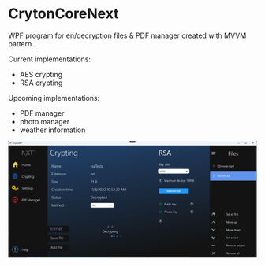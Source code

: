 # CrytonCoreNext

WPF program for en/decryption files & PDF manager created with MVVM pattern.


Current implementations:
- AES crypting
- RSA crypting

Upcoming implementations:
- PDF manager
- photo manager
- weather information



<div align="center">
    <a href="./">
        <img src="./CrytonCoreNext/Assets/show1.png"/>
    </a>
</div>
